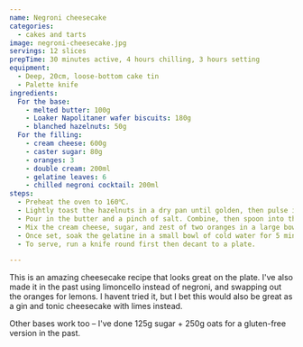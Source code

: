 ```yaml
---
name: Negroni cheesecake
categories:
  - cakes and tarts
image: negroni-cheesecake.jpg
servings: 12 slices
prepTime: 30 minutes active, 4 hours chilling, 3 hours setting
equipment:
  - Deep, 20cm, loose-bottom cake tin
  - Palette knife
ingredients:
  For the base:
    - melted butter: 100g
    - Loaker Napolitaner wafer biscuits: 180g
    - blanched hazelnuts: 50g
  For the filling:
    - cream cheese: 600g
    - caster sugar: 80g
    - oranges: 3
    - double cream: 200ml
    - gelatine leaves: 6
    - chilled negroni cocktail: 200ml
steps:
  - Preheat the oven to 160℃.
  - Lightly toast the hazelnuts in a dry pan until golden, then pulse in a food processor until roughly chopped. Add the biscuits and whizz until combined.
  - Pour in the butter and a pinch of salt. Combine, then spoon into the tin and press down firmly. Bake for 10 minutes.
  - Mix the cream cheese, sugar, and zest of two oranges in a large bowl. Whisk the cream to soft-peak in a separate bowl, then fold into the cream cheese. Spoon into the base and chill for 4 hours.
  - Once set, soak the gelatine in a small bowl of cold water for 5 minutes to soften it up. Warm 100ml of the negroni with a few large strips of zest from the remaining orange. When the gelatine has softened, squeeze out the excess water from each leaf and whisk into the warm negroni. Once dissolved, mix in the chilled negroni then pour over the cheesecake. Leave in the fridge for 2-3 hours.
  - To serve, run a knife round first then decant to a plate.

---
```


This is an amazing cheesecake recipe that looks great on the plate. I've also made it in the past using limoncello instead of negroni, and swapping out the oranges for lemons. I havent tried it, but I bet this would also be great as a gin and tonic cheesecake with limes instead.

Other bases work too – I've done 125g sugar + 250g oats for a gluten-free version in the past.

